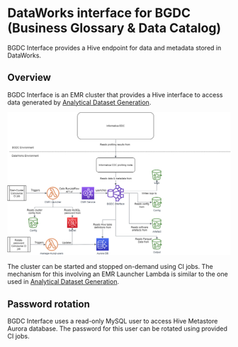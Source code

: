 # DataWorks interface for BGDC (Business Glossary & Data Catalog)

BGDC Interface provides a Hive endpoint for data and metadata stored in DataWorks.

## Overview

BGDC Interface is an EMR cluster that provides a Hive interface to access data generated by [Analytical Dataset Generation](https://github.com/dwp/aws-analytical-dataset-generation).

![Overview](docs/overview.png)

The cluster can be started and stopped on-demand using CI jobs. The mechanism for this involving an EMR Launcher Lambda is similar to the one used in [Analytical Dataset Generation](https://github.com/dwp/aws-analytical-dataset-generation).

## Password rotation

BGDC Interface uses a read-only MySQL user to access Hive Metastore Aurora database. The password for this user can be rotated using provided CI jobs.

